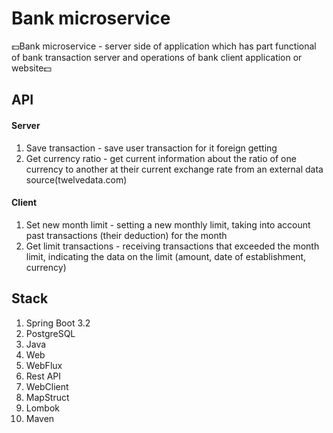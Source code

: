 # Bank microservice

💵Bank microservice - server side of application which has part functional of bank transaction server and operations of bank client application or website💵

## API
#### Server
1. Save transaction - save user transaction for it foreign getting 
2. Get currency ratio - get current information about the ratio of one currency to another at their current exchange rate from an external data source(twelvedata.com)

#### Client 
1. Set new month limit - setting a new monthly limit, taking into account past transactions (their deduction) for the month  
3. Get limit transactions - receiving transactions that exceeded the month limit, indicating the data on the limit (amount, date of establishment, currency)

## Stack
1. Spring Boot 3.2
2. PostgreSQL
3. Java
4. Web
5. WebFlux
6. Rest API
7. WebClient
8. MapStruct
9. Lombok
10. Maven
